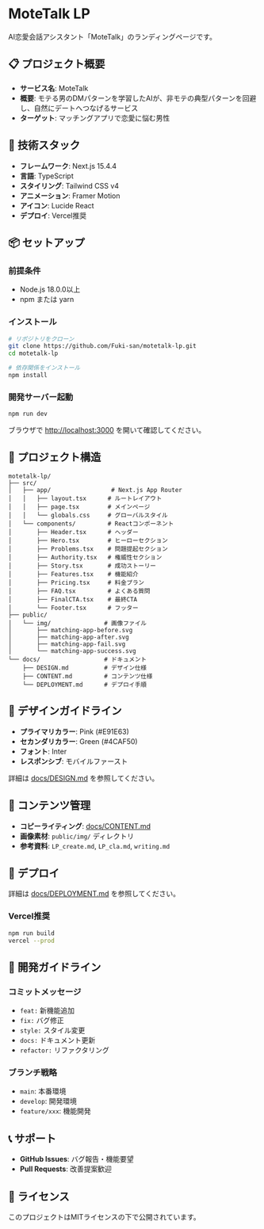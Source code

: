 # MoteTalk LP

AI恋愛会話アシスタント「MoteTalk」のランディングページです。

## 📋 プロジェクト概要

- **サービス名**: MoteTalk
- **概要**: モテる男のDMパターンを学習したAIが、非モテの典型パターンを回避し、自然にデートへつなげるサービス
- **ターゲット**: マッチングアプリで恋愛に悩む男性

## 🚀 技術スタック

- **フレームワーク**: Next.js 15.4.4
- **言語**: TypeScript
- **スタイリング**: Tailwind CSS v4
- **アニメーション**: Framer Motion
- **アイコン**: Lucide React
- **デプロイ**: Vercel推奨

## 📦 セットアップ

### 前提条件
- Node.js 18.0.0以上
- npm または yarn

### インストール
```bash
# リポジトリをクローン
git clone https://github.com/Fuki-san/motetalk-lp.git
cd motetalk-lp

# 依存関係をインストール
npm install
```

### 開発サーバー起動
```bash
npm run dev
```

ブラウザで [http://localhost:3000](http://localhost:3000) を開いて確認してください。

## 📁 プロジェクト構造

```
motetalk-lp/
├── src/
│   ├── app/                 # Next.js App Router
│   │   ├── layout.tsx      # ルートレイアウト
│   │   ├── page.tsx        # メインページ
│   │   └── globals.css     # グローバルスタイル
│   └── components/         # Reactコンポーネント
│       ├── Header.tsx      # ヘッダー
│       ├── Hero.tsx        # ヒーローセクション
│       ├── Problems.tsx    # 問題提起セクション
│       ├── Authority.tsx   # 権威性セクション
│       ├── Story.tsx       # 成功ストーリー
│       ├── Features.tsx    # 機能紹介
│       ├── Pricing.tsx     # 料金プラン
│       ├── FAQ.tsx         # よくある質問
│       ├── FinalCTA.tsx    # 最終CTA
│       └── Footer.tsx      # フッター
├── public/
│   └── img/               # 画像ファイル
│       ├── matching-app-before.svg
│       ├── matching-app-after.svg
│       ├── matching-app-fail.svg
│       └── matching-app-success.svg
└── docs/                  # ドキュメント
    ├── DESIGN.md          # デザイン仕様
    ├── CONTENT.md         # コンテンツ仕様
    └── DEPLOYMENT.md      # デプロイ手順
```

## 🎨 デザインガイドライン

- **プライマリカラー**: Pink (#E91E63)
- **セカンダリカラー**: Green (#4CAF50)
- **フォント**: Inter
- **レスポンシブ**: モバイルファースト

詳細は [docs/DESIGN.md](docs/DESIGN.md) を参照してください。

## 📝 コンテンツ管理

- **コピーライティング**: [docs/CONTENT.md](docs/CONTENT.md)
- **画像素材**: `public/img/` ディレクトリ
- **参考資料**: `LP_create.md`, `LP_cla.md`, `writing.md`

## 🚀 デプロイ

詳細は [docs/DEPLOYMENT.md](docs/DEPLOYMENT.md) を参照してください。

### Vercel推奨
```bash
npm run build
vercel --prod
```

## 🤝 開発ガイドライン

### コミットメッセージ
- `feat:` 新機能追加
- `fix:` バグ修正
- `style:` スタイル変更
- `docs:` ドキュメント更新
- `refactor:` リファクタリング

### ブランチ戦略
- `main`: 本番環境
- `develop`: 開発環境
- `feature/xxx`: 機能開発

## 📞 サポート

- **GitHub Issues**: バグ報告・機能要望
- **Pull Requests**: 改善提案歓迎

## 📄 ライセンス

このプロジェクトはMITライセンスの下で公開されています。

